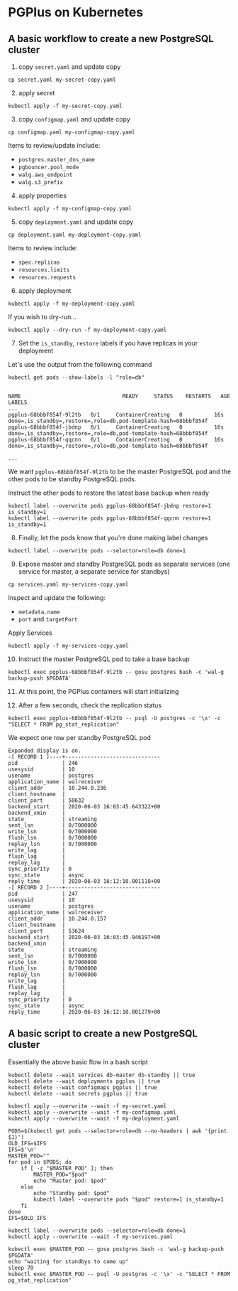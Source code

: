 # PGPlus on Kubernetes

## A basic workflow to create a new PostgreSQL cluster

1. copy `secret.yaml` and update copy

```
cp secret.yaml my-secret-copy.yaml
```

2. apply secret

```
kubectl apply -f my-secret-copy.yaml
```

3. copy `configmap.yaml` and update copy

```
cp configmap.yaml my-configmap-copy.yaml
```

Items to review/update include:

  - `postgres.master_dns_name`
  - `pgbouncer.pool_mode`
  - `walg.aws_endpoint`
  - `walg.s3_prefix`

4. apply properties

```
kubectl apply -f my-configmap-copy.yaml
```

5. copy `deployment.yaml` and update copy

```
cp deployment.yaml my-deployment-copy.yaml
```

Items to review include:

  - `spec.replicas`
  - `resources.limits`
  - `resources.requests`

6. apply deployment

```
kubectl apply -f my-deployment-copy.yaml
```

If you wish to dry-run...

```
kubectl apply --dry-run -f my-deployment-copy.yaml
```

7. Set the `is_standby`, `restore` labels if you have replicas in your deployment

Let's use the output from the following command

```
kubectl get pods --show-labels -l "role=db"
```

```

NAME                                READY     STATUS    RESTARTS   AGE       LABELS
...
pgplus-68bbbf854f-9l2tb   0/1     ContainerCreating   0          16s   done=,is_standby=,restore=,role=db,pod-template-hash=68bbbf854f
pgplus-68bbbf854f-jbdnp   0/1     ContainerCreating   0          16s   done=,is_standby=,restore=,role=db,pod-template-hash=68bbbf854f
pgplus-68bbbf854f-qqcnn   0/1     ContainerCreating   0          16s   done=,is_standby=,restore=,role=db,pod-template-hash=68bbbf854f

...
```

We want `pgplus-68bbbf854f-9l2tb` to be the master PostgreSQL pod and the other pods to be standby PostgreSQL pods.

Instruct the other pods to restore the latest base backup when ready

```
kubectl label --overwrite pods pgplus-68bbbf854f-jbdnp restore=1 is_standby=1
kubectl label --overwrite pods pgplus-68bbbf854f-qqcnn restore=1 is_standby=1
```

8. Finally, let the pods know that you're done making label changes

```
kubectl label --overwrite pods --selector=role=db done=1
```

9. Expose master and standby PostgreSQL pods as separate services (one service for master, a separate service for standbys)

```
cp services.yaml my-services-copy.yaml
```

Inspect and update the following:

  - `metadata.name`
  - `port` and `targetPort`

Apply Services

```
kubectl apply -f my-services-copy.yaml
```

10. Instruct the master PostgreSQL pod to take a base backup

```
kubectl exec pgplus-68bbbf854f-9l2tb -- gosu postgres bash -c 'wal-g backup-push $PGDATA'
```

11. At this point, the PGPlus containers will start initializing

12. After a few seconds, check the replication status

```
kubectl exec pgplus-68bbbf854f-9l2tb -- psql -U postgres -c '\x' -c "SELECT * FROM pg_stat_replication"
```

We expect one row per standby PostgreSQL pod

```
Expanded display is on.
-[ RECORD 1 ]----+------------------------------
pid              | 246
usesysid         | 10
usename          | postgres
application_name | walreceiver
client_addr      | 10.244.0.236
client_hostname  | 
client_port      | 50632
backend_start    | 2020-06-03 16:03:45.643322+00
backend_xmin     | 
state            | streaming
sent_lsn         | 0/7000000
write_lsn        | 0/7000000
flush_lsn        | 0/7000000
replay_lsn       | 0/7000000
write_lag        | 
flush_lag        | 
replay_lag       | 
sync_priority    | 0
sync_state       | async
reply_time       | 2020-06-03 16:12:10.001118+00
-[ RECORD 2 ]----+------------------------------
pid              | 247
usesysid         | 10
usename          | postgres
application_name | walreceiver
client_addr      | 10.244.0.157
client_hostname  | 
client_port      | 53624
backend_start    | 2020-06-03 16:03:45.946197+00
backend_xmin     | 
state            | streaming
sent_lsn         | 0/7000000
write_lsn        | 0/7000000
flush_lsn        | 0/7000000
replay_lsn       | 0/7000000
write_lag        | 
flush_lag        | 
replay_lag       | 
sync_priority    | 0
sync_state       | async
reply_time       | 2020-06-03 16:12:10.001279+00
```

## A basic script to create a new PostgreSQL cluster

Essentially the above basic flow in a bash script

```
kubectl delete --wait services db-master db-standby || true
kubectl delete --wait deployments pgplus || true
kubectl delete --wait configmaps pgplus || true
kubectl delete --wait secrets pgplus || true

kubectl apply --overwrite --wait -f my-secret.yaml
kubectl apply --overwrite --wait -f my-configmap.yaml
kubectl apply --overwrite --wait -f my-deployment.yaml

PODS=$(kubectl get pods --selector=role=db --no-headers | awk '{print $1}')
OLD_IFS=$IFS
IFS=$'\n'
MASTER_POD=""
for pod in $PODS; do
	if [ -z "$MASTER_POD" ]; then
		MASTER_POD="$pod"
		echo "Master pod: $pod"
	else
		echo "Standby pod: $pod"
		kubectl label --overwrite pods "$pod" restore=1 is_standby=1
	fi
done
IFS=$OLD_IFS

kubectl label --overwrite pods --selector=role=db done=1
kubectl apply --overwrite --wait -f my-services.yaml

kubectl exec $MASTER_POD -- gosu postgres bash -c 'wal-g backup-push $PGDATA'
echo "waiting for standbys to come up"
sleep 70
kubectl exec $MASTER_POD -- psql -U postgres -c '\x' -c "SELECT * FROM pg_stat_replication"
```
